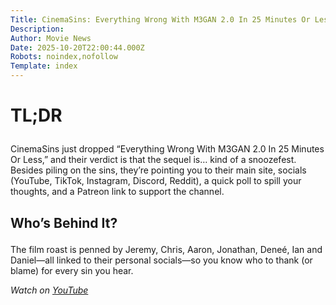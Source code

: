 ```yaml
---
Title: CinemaSins: Everything Wrong With M3GAN 2.0 In 25 Minutes Or Less
Description: 
Author: Movie News
Date: 2025-10-20T22:00:44.000Z
Robots: noindex,nofollow
Template: index
---
```

<h1>
  
  
  TL;DR
</h1>

<p>CinemaSins just dropped “Everything Wrong With M3GAN 2.0 In 25 Minutes Or Less,” and their verdict is that the sequel is… kind of a snoozefest. Besides piling on the sins, they’re pointing you to their main site, socials (YouTube, TikTok, Instagram, Discord, Reddit), a quick poll to spill your thoughts, and a Patreon link to support the channel.  </p>

<h2>
  
  
  Who’s Behind It?
</h2>

<p>The film roast is penned by Jeremy, Chris, Aaron, Jonathan, Deneé, Ian and Daniel—all linked to their personal socials—so you know who to thank (or blame) for every sin you hear.  </p>

<p><em>Watch on <a href="https://www.youtube.com/watch?v=3e605Q6ILDc" rel="noopener noreferrer">YouTube</a></em></p>

